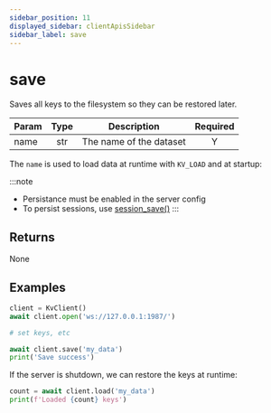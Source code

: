 ```yaml
---
sidebar_position: 11
displayed_sidebar: clientApisSidebar
sidebar_label: save
---
```


# save
Saves all keys to the filesystem so they can be restored later.

|Param|Type|Description|Required|
|--|:-:|--|:-:|
|name|str|The name of the dataset|Y|

The `name` is used to load data at runtime with `KV_LOAD` and at startup:


:::note
- Persistance must be enabled in the server config
- To persist sessions, use [session_save()](./sessions/Save)
:::


## Returns
None


## Examples


```py
client = KvClient()
await client.open('ws://127.0.0.1:1987/')

# set keys, etc

await client.save('my_data')
print('Save success')  
```

If the server is shutdown, we can restore the keys at runtime:

```py
count = await client.load('my_data')
print(f'Loaded {count} keys')
```
